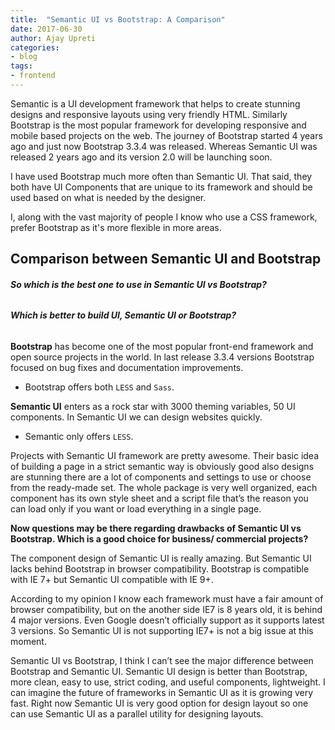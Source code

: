 ```yaml
---
title:  "Semantic UI vs Bootstrap: A Comparison"
date: 2017-06-30
author: Ajay Upreti
categories:
- blog
tags:
- frontend
---
```


Semantic is a UI development framework that helps to create stunning designs and responsive layouts using very friendly HTML. Similarly Bootstrap is the most popular framework for developing responsive and mobile based projects on the web. The journey of Bootstrap started 4 years ago and just now Bootstrap 3.3.4 was released. Whereas Semantic UI was released 2 years ago and its version 2.0 will be launching soon.

I have used Bootstrap much more often than Semantic UI. That said, they both have UI Components that are unique to its framework and should be used based on what is needed by the designer.

I, along with the vast majority of people I know who use a CSS framework, prefer Bootstrap as it's more flexible in more areas.

## Comparison between Semantic UI and Bootstrap

###### **So which is the best one to use in Semantic UI vs Bootstrap?**
###### **Which is better to build UI, Semantic UI or Bootstrap?**

**Bootstrap** has become one of the most popular front-end framework and open source projects in the world. In last release 3.3.4 versions Bootstrap focused on bug fixes and documentation improvements.
* Bootstrap offers both `LESS` and `Sass`.


**Semantic UI** enters as a rock star with 3000 theming variables, 50 UI components. In Semantic UI we can design websites quickly.
* Semantic only offers `LESS`.

Projects with Semantic UI framework are pretty awesome. Their basic idea of building a page in a strict semantic way is obviously good also designs are stunning there are a lot of components and settings to use or choose from the ready-made set. The whole package is very well organized, each component has its own style sheet and a script file that’s the reason you can load only if you want or load everything in a single page.

**Now questions may be there regarding drawbacks of Semantic UI vs Bootstrap. Which is a good choice for business/ commercial projects?**

The component design of Semantic UI is really amazing. But Semantic UI lacks behind Bootstrap in browser compatibility. Bootstrap is compatible with IE 7+ but Semantic UI compatible with IE 9+.

According to my opinion I know each framework must have a fair amount of browser compatibility, but on the another side IE7 is 8 years old, it is behind 4 major versions. Even Google doesn’t officially support as it supports latest 3 versions. So Semantic UI is not supporting IE7+ is not a big issue at this moment.

Semantic UI vs Bootstrap, I think I can’t see the major difference between Bootstrap and Semantic UI. Semantic UI design is better than Bootstrap, more clean, easy to use, strict coding, and useful components, lightweight. I can imagine the future of frameworks in Semantic UI as it is growing very fast. Right now Semantic UI is very good option for design layout so one can use Semantic UI as a parallel utility for designing layouts.
